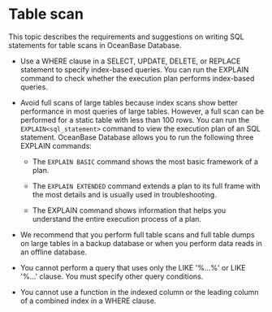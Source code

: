 # Table scan

This topic describes the requirements and suggestions on writing SQL statements for table scans in OceanBase Database.

* Use a WHERE clause in a SELECT, UPDATE, DELETE, or REPLACE statement to specify index-based queries. You can run the EXPLAIN command to check whether the execution plan performs index-based queries.

* Avoid full scans of large tables because index scans show better performance in most queries of large tables. However, a full scan can be performed for a static table with less than 100 rows. You can run the `EXPLAIN<sql_statement>` command to view the execution plan of an SQL statement. OceanBase Database allows you to run the following three EXPLAIN commands:

   * The `EXPLAIN BASIC` command shows the most basic framework of a plan.

   * The `EXPLAIN EXTENDED` command extends a plan to its full frame with the most details and is usually used in troubleshooting.

   * The EXPLAIN command shows information that helps you understand the entire execution process of a plan.

* We recommend that you perform full table scans and full table dumps on large tables in a backup database or when you perform data reads in an offline database.

* You cannot perform a query that uses only the LIKE '%...%' or LIKE '%...' clause. You must specify other query conditions.

* You cannot use a function in the indexed column or the leading column of a combined index in a WHERE clause.
